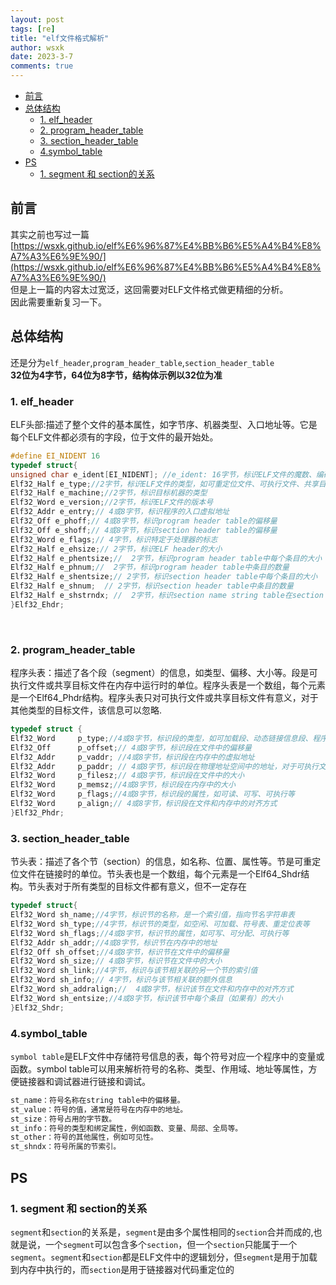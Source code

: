 ```yaml
---
layout: post
tags: [re]
title: "elf文件格式解析"
author: wsxk
date: 2023-3-7
comments: true
---
```


- [前言](#前言)
- [总体结构](#总体结构)
  - [1. elf\_header](#1-elf_header)
  - [2. program\_header\_table](#2-program_header_table)
  - [3. section\_header\_table](#3-section_header_table)
  - [4.symbol\_table](#4symbol_table)
- [PS](#ps)
  - [1. segment 和 section的关系](#1-segment-和-section的关系)


## 前言<br>
其实之前也写过一篇[https://wsxk.github.io/elf%E6%96%87%E4%BB%B6%E5%A4%B4%E8%A7%A3%E6%9E%90/](https://wsxk.github.io/elf%E6%96%87%E4%BB%B6%E5%A4%B4%E8%A7%A3%E6%9E%90/)<br>
但是上一篇的内容太过宽泛，这回需要对ELF文件格式做更精细的分析。<br>
因此需要重新复习一下。<br>


## 总体结构<br>
还是分为`elf_header`,`program_header_table`,`section_header_table`<br>
**32位为4字节，64位为8字节，结构体示例以32位为准**<br>

### 1. elf_header<br>
ELF头部:描述了整个文件的基本属性，如字节序、机器类型、入口地址等。它是每个ELF文件都必须有的字段，位于文件的最开始处。
```c
#define EI_NIDENT 16
typedef struct{
unsigned char e_ident[EI_NIDENT]; //e_ident: 16字节，标识ELF文件的魔数、编码方式、版本等信息1
Elf32_Half e_type;//2字节，标识ELF文件的类型，如可重定位文件、可执行文件、共享目标文件等
Elf32_Half e_machine;//2字节，标识目标机器的类型
Elf32_Word e_version;//2字节，标识ELF文件的版本号
Elf32_Addr e_entry;// 4或8字节，标识程序的入口虚拟地址
Elf32_Off e_phoff;// 4或8字节，标识program header table的偏移量
Elf32_Off e_shoff;// 4或8字节，标识section header table的偏移量
Elf32_Word e_flags;// 4字节，标识特定于处理器的标志
Elf32_Half e_ehsize;// 2字节，标识ELF header的大小
Elf32_Half e_phentsize;//  2字节，标识program header table中每个条目的大小
Elf32_Half e_phnum;//  2字节，标识program header table中条目的数量
Elf32_Half e_shentsize;// 2字节，标识section header table中每个条目的大小
Elf32_Half e_shnum;  // 2字节，标识section header table中条目的数量
Elf32_Half e_shstrndx; //  2字节，标识section name string table在section header table中的索引
}Elf32_Ehdr;
```
<br>

### 2. program_header_table<br>
程序头表：描述了各个段（segment）的信息，如类型、偏移、大小等。段是可执行文件或共享目标文件在内存中运行时的单位。程序头表是一个数组，每个元素是一个Elf64_Phdr结构。程序头表只对可执行文件或共享目标文件有意义，对于其他类型的目标文件，该信息可以忽略.
```c
typedef struct {
Elf32_Word     p_type;//4或8字节，标识段的类型，如可加载段、动态链接信息段、程序头表段等
Elf32_Off      p_offset;// 4或8字节，标识段在文件中的偏移量
Elf32_Addr     p_vaddr; //4或8字节，标识段在内存中的虚拟地址
Elf32_Addr     p_paddr; // 4或8字节，标识段在物理地址空间中的地址，对于可执行文件和共享目标文件通常与p_vaddr相同（仅对某些系统有效）
Elf32_Word     p_filesz;// 4或8字节，标识段在文件中的大小
Elf32_Word     p_memsz;//4或8字节，标识段在内存中的大小
Elf32_Word     p_flags;//4或8字节，标识段的属性，如可读、可写、可执行等
Elf32_Word     p_align;// 4或8字节，标识段在文件和内存中的对齐方式
}Elf32_Phdr;
```

### 3. section_header_table<br>
节头表：描述了各个节（section）的信息，如名称、位置、属性等。节是可重定位文件在链接时的单位。节头表也是一个数组，每个元素是一个Elf64_Shdr结构。节头表对于所有类型的目标文件都有意义，但不一定存在
```c
typedef struct{
Elf32_Word sh_name;//4字节，标识节的名称，是一个索引值，指向节名字符串表
Elf32_Word sh_type;//4字节，标识节的类型，如空闲、可加载、符号表、重定位表等
Elf32_Word sh_flags;//4或8字节，标识节的属性，如可写、可分配、可执行等
Elf32_Addr sh_addr;//4或8字节，标识节在内存中的地址
Elf32_Off sh_offset;//4或8字节，标识节在文件中的偏移量
Elf32_Word sh_size;// 4或8字节，标识节在文件中的大小
Elf32_Word sh_link;//4字节，标识与该节相关联的另一个节的索引值
Elf32_Word sh_info;// 4字节，标识与该节相关联的额外信息
Elf32_Word sh_addralign;//  4或8字节，标识该节在文件和内存中的对齐方式
Elf32_Word sh_entsize;//4或8字节，标识该节中每个条目（如果有）的大小
}Elf32_Shdr;
```

### 4.symbol_table<br>
`symbol table`是ELF文件中存储符号信息的表，每个符号对应一个程序中的变量或函数。symbol table可以用来解析符号的名称、类型、作用域、地址等属性，方便链接器和调试器进行链接和调试。 <br>
```c
st_name：符号名称在string table中的偏移量。
st_value：符号的值，通常是符号在内存中的地址。
st_size：符号占用的字节数。
st_info：符号的类型和绑定属性，例如函数、变量、局部、全局等。
st_other：符号的其他属性，例如可见性。
st_shndx：符号所属的节索引。
```

## PS<br>
### 1. segment 和 section的关系<br>
`segment`和`section`的关系是，`segment`是由多个属性相同的`section`合并而成的,也就是说，一个`segment`可以包含多个`section`，但一个`section`只能属于一个`segment`。`segment`和`section`都是ELF文件中的逻辑划分，但`segment`是用于加载到内存中执行的，而`section`是用于链接器对代码重定位的<br>